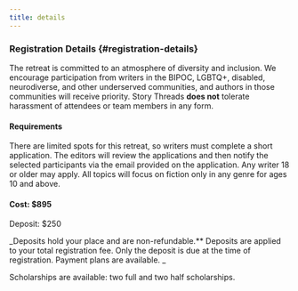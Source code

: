 ```yaml
---
title: details
---
```


### Registration Details {#registration-details}
The retreat is committed to an atmosphere of diversity and inclusion. We encourage participation from writers in the BIPOC, LGBTQ+, disabled, neurodiverse, and other underserved communities, and authors in those communities will receive priority. Story Threads **does not** tolerate harassment of attendees or team members in any form.

#### Requirements
There are limited spots for this retreat, so writers must complete a short application. The editors will review the applications and then notify the selected participants via the email provided on the application. Any writer 18 or older may apply. All topics will focus on fiction only in any genre for ages 10 and above.

#### Cost: $895
Deposit: $250

_Deposits hold your place and are non-refundable.** Deposits are applied to your total registration fee. Only the deposit is due at the time of registration. Payment plans are available. _

Scholarships are available: two full and two half scholarships.

